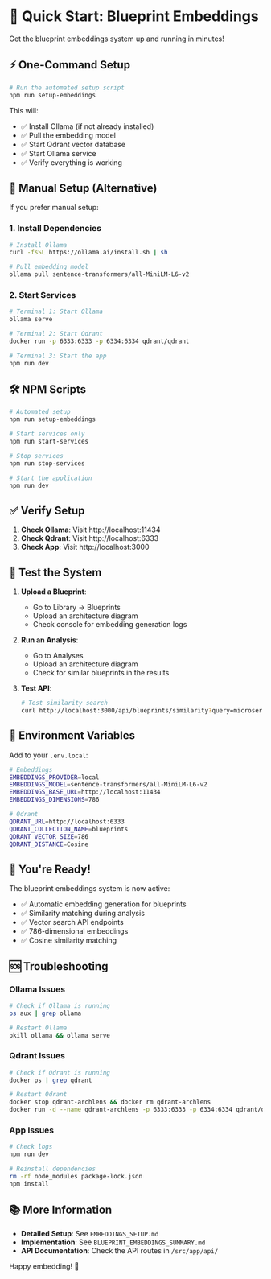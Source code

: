 # 🚀 Quick Start: Blueprint Embeddings

Get the blueprint embeddings system up and running in minutes!

## ⚡ One-Command Setup

```bash
# Run the automated setup script
npm run setup-embeddings
```

This will:
- ✅ Install Ollama (if not already installed)
- ✅ Pull the embedding model
- ✅ Start Qdrant vector database
- ✅ Start Ollama service
- ✅ Verify everything is working

## 🎯 Manual Setup (Alternative)

If you prefer manual setup:

### 1. Install Dependencies
```bash
# Install Ollama
curl -fsSL https://ollama.ai/install.sh | sh

# Pull embedding model
ollama pull sentence-transformers/all-MiniLM-L6-v2
```

### 2. Start Services
```bash
# Terminal 1: Start Ollama
ollama serve

# Terminal 2: Start Qdrant
docker run -p 6333:6333 -p 6334:6334 qdrant/qdrant

# Terminal 3: Start the app
npm run dev
```

## 🛠️ NPM Scripts

```bash
# Automated setup
npm run setup-embeddings

# Start services only
npm run start-services

# Stop services
npm run stop-services

# Start the application
npm run dev
```

## ✅ Verify Setup

1. **Check Ollama**: Visit http://localhost:11434
2. **Check Qdrant**: Visit http://localhost:6333
3. **Check App**: Visit http://localhost:3000

## 🧪 Test the System

1. **Upload a Blueprint**:
   - Go to Library → Blueprints
   - Upload an architecture diagram
   - Check console for embedding generation logs

2. **Run an Analysis**:
   - Go to Analyses
   - Upload an architecture diagram
   - Check for similar blueprints in the results

3. **Test API**:
   ```bash
   # Test similarity search
   curl http://localhost:3000/api/blueprints/similarity?query=microservices
   ```

## 🔧 Environment Variables

Add to your `.env.local`:

```bash
# Embeddings
EMBEDDINGS_PROVIDER=local
EMBEDDINGS_MODEL=sentence-transformers/all-MiniLM-L6-v2
EMBEDDINGS_BASE_URL=http://localhost:11434
EMBEDDINGS_DIMENSIONS=786

# Qdrant
QDRANT_URL=http://localhost:6333
QDRANT_COLLECTION_NAME=blueprints
QDRANT_VECTOR_SIZE=786
QDRANT_DISTANCE=Cosine
```

## 🎉 You're Ready!

The blueprint embeddings system is now active:
- ✅ Automatic embedding generation for blueprints
- ✅ Similarity matching during analysis
- ✅ Vector search API endpoints
- ✅ 786-dimensional embeddings
- ✅ Cosine similarity matching

## 🆘 Troubleshooting

### Ollama Issues
```bash
# Check if Ollama is running
ps aux | grep ollama

# Restart Ollama
pkill ollama && ollama serve
```

### Qdrant Issues
```bash
# Check if Qdrant is running
docker ps | grep qdrant

# Restart Qdrant
docker stop qdrant-archlens && docker rm qdrant-archlens
docker run -d --name qdrant-archlens -p 6333:6333 -p 6334:6334 qdrant/qdrant
```

### App Issues
```bash
# Check logs
npm run dev

# Reinstall dependencies
rm -rf node_modules package-lock.json
npm install
```

## 📚 More Information

- **Detailed Setup**: See `EMBEDDINGS_SETUP.md`
- **Implementation**: See `BLUEPRINT_EMBEDDINGS_SUMMARY.md`
- **API Documentation**: Check the API routes in `/src/app/api/`

Happy embedding! 🎯
